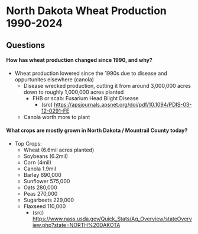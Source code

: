 # North Dakota Wheat Production 1990-2024

## Questions
#### How has wheat production changed since 1990, and why?
- Wheat production lowered since the 1990s due to disease and oppurtunites elsewhere (canola)
	- Disease wrecked production, cutting it from around 3,000,000 acres down to roughly 1,000,000 acres planted
		- FHB or scab: Fusarium Head Blight Disease
			- (src) https://apsjournals.apsnet.org/doi/pdf/10.1094/PDIS-03-12-0291-FE
	- Canola worth more to plant


#### What crops are mostly grown in North Dakota / Mountrail County today?
- Top Crops:
	- Wheat (6.6mil acres planted)
	- Soybeans (6.2mil)
	- Corn (4mil)
	- Canola 1.9mil
	- Barley 690,000
	- Sunflower 575,000
	- Oats 280,000
	- Peas 270,000
	- Sugarbeets 229,000
	- Flaxseed 110,000
		- (src) https://www.nass.usda.gov/Quick_Stats/Ag_Overview/stateOverview.php?state=NORTH%20DAKOTA